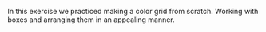 In this exercise we practiced making a color grid from scratch.  Working with boxes and arranging them in an appealing manner.
